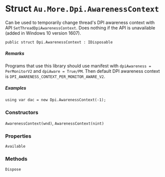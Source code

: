 # Struct `Au.More.Dpi.AwarenessContext`

Can be used to temporarily change thread's DPI awareness context with API `SetThreadDpiAwarenessContext`. Does nothing if the API is unavailable (added in Windows 10 version 1607).

```
public struct Dpi.AwarenessContext : IDisposable
```

##### Remarks

Programs that use this library should use manifest with `dpiAwareness = PerMonitorV2` and `dpiAware = True/PM`. Then default DPI awareness context is `DPI_AWARENESS_CONTEXT_PER_MONITOR_AWARE_V2`.

##### Examples

```
using var dac = new Dpi.AwarenessContext(-1);
```

### Constructors

`AwarenessContext(wnd)`, `AwarenessContext(nint)`

### Properties

`Available`

### Methods

`Dispose`